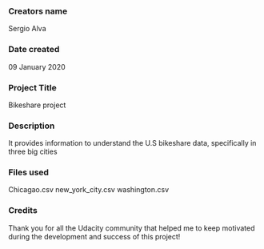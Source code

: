 ### Creators name
Sergio Alva
### Date created
09 January 2020
### Project Title
Bikeshare project
### Description
It provides information to understand the U.S bikeshare data, specifically in three big cities
### Files used
Chicagao.csv
new_york_city.csv
washington.csv
### Credits
Thank you for all the Udacity community that helped me to keep motivated during the development and success of this project!
